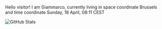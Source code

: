 Hello visitor! I am Giammarco, currently living in space coordinate Brussels and time coordinate Sunday, 18 April, 08:11 CEST

![GitHub Stats](https://github-readme-stats.vercel.app/api?username=grcasanova)
